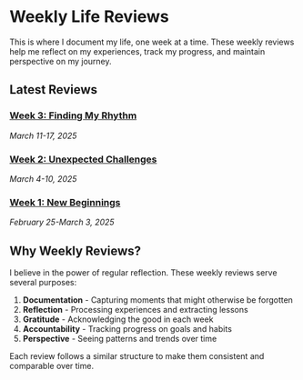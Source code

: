# Weekly Life Reviews

This is where I document my life, one week at a time. These weekly reviews help me reflect on my experiences, track my progress, and maintain perspective on my journey.

## Latest Reviews

### [Week 3: Finding My Rhythm](../weekly-reviews/week-3.md)
*March 11-17, 2025*

### [Week 2: Unexpected Challenges](../weekly-reviews/week-2.md)
*March 4-10, 2025*

### [Week 1: New Beginnings](../weekly-reviews/week-1.md)
*February 25-March 3, 2025*

## Why Weekly Reviews?

I believe in the power of regular reflection. These weekly reviews serve several purposes:

1. **Documentation** - Capturing moments that might otherwise be forgotten
2. **Reflection** - Processing experiences and extracting lessons
3. **Gratitude** - Acknowledging the good in each week
4. **Accountability** - Tracking progress on goals and habits
5. **Perspective** - Seeing patterns and trends over time

Each review follows a similar structure to make them consistent and comparable over time. 